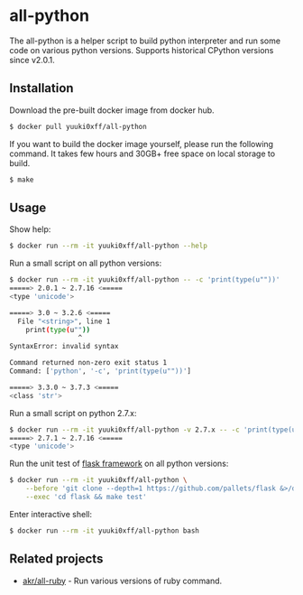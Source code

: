 # all-python
The all-python is a helper script to build python interpreter and run some code on various python versions.
Supports historical CPython versions since v2.0.1.


## Installation
Download the pre-built docker image from docker hub.

```bash
$ docker pull yuuki0xff/all-python
```

If you want to build the docker image yourself, please run the following command.
It takes few hours and 30GB+ free space on local storage to build.

```bash
$ make
```


## Usage
Show help:

```bash
$ docker run --rm -it yuuki0xff/all-python --help
```

Run a small script on all python versions:

```bash
$ docker run --rm -it yuuki0xff/all-python -- -c 'print(type(u""))'
=====> 2.0.1 ~ 2.7.16 <=====
<type 'unicode'>

=====> 3.0 ~ 3.2.6 <=====
  File "<string>", line 1
    print(type(u""))
                 ^
SyntaxError: invalid syntax

Command returned non-zero exit status 1
Command: ['python', '-c', 'print(type(u""))']

=====> 3.3.0 ~ 3.7.3 <=====
<class 'str'>
```


Run a small script on python 2.7.x:

```bash
$ docker run --rm -it yuuki0xff/all-python -v 2.7.x -- -c 'print(type(u""))'
=====> 2.7.1 ~ 2.7.16 <=====
<type 'unicode'>
```


Run the unit test of [flask framework](http://flask.pocoo.org/) on all python versions:

```bash
$ docker run --rm -it yuuki0xff/all-python \
	--before 'git clone --depth=1 https://github.com/pallets/flask &>/dev/null' \
	--exec 'cd flask && make test'
```

Enter interactive shell:

```bash
$ docker run --rm -it yuuki0xff/all-python bash
```


## Related projects
* [akr/all-ruby](https://github.com/akr/all-ruby) - Run various versions of ruby command.

